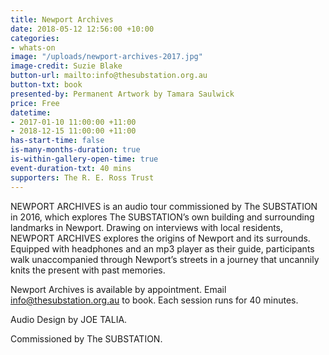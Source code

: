 ```yaml
---
title: Newport Archives
date: 2018-05-12 12:56:00 +10:00
categories:
- whats-on
image: "/uploads/newport-archives-2017.jpg"
image-credit: Suzie Blake
button-url: mailto:info@thesubstation.org.au
button-txt: book
presented-by: Permanent Artwork by Tamara Saulwick
price: Free
datetime:
- 2017-01-10 11:00:00 +11:00
- 2018-12-15 11:00:00 +11:00
has-start-time: false
is-many-months-duration: true
is-within-gallery-open-time: true
event-duration-txt: 40 mins
supporters: The R. E. Ross Trust
---
```


NEWPORT ARCHIVES is an audio tour commissioned by The SUBSTATION in 2016, which explores The SUBSTATION’s own building and surrounding landmarks in Newport.  Drawing on interviews with local residents, NEWPORT ARCHIVES explores the origins of Newport and its surrounds. Equipped with headphones and an mp3 player as their guide, participants walk unaccompanied through Newport’s streets in a journey that uncannily knits the present with past memories.

Newport Archives is available by appointment. Email [info@thesubstation.org.au](mailto:info@thesubstation.org.au) to book. Each session runs for 40 minutes.

Audio Design by JOE TALIA.<br>

Commissioned by The SUBSTATION.
